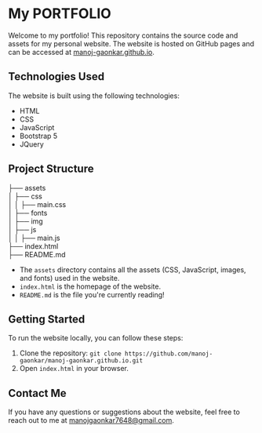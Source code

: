 # My PORTFOLIO

Welcome to my portfolio! This repository contains the source code and assets for my personal website. The website is hosted on GitHub pages and can be accessed at [manoj-gaonkar.github.io](manoj-gaonkar.github.io).

## Technologies Used

The website is built using the following technologies:

- HTML
- CSS
- JavaScript
- Bootstrap 5
- JQuery

## Project Structure

├── assets <br />
│   ├── css <br />
│   │   ├── main.css <br />
│   ├── fonts <br />
│   ├── img <br />
│   ├── js <br />
│   │   ├── main.js <br />
├── index.html <br />
├── README.md <br />


- The `assets` directory contains all the assets (CSS, JavaScript, images, and fonts) used in the website.
- `index.html` is the homepage of the website.
- `README.md` is the file you're currently reading!

## Getting Started

To run the website locally, you can follow these steps:

1. Clone the repository: `git clone https://github.com/manoj-gaonkar/manoj-gaonkar.github.io.git`
2. Open `index.html` in your browser.

## Contact Me

If you have any questions or suggestions about the website, feel free to reach out to me at [manojgaonkar7648@gmail.com](mailto:manojgaonkar7648@gmail.com).
